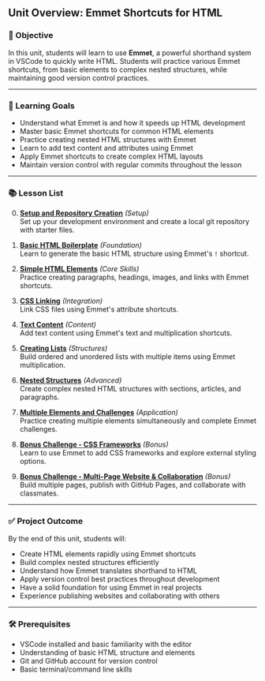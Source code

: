 ## Unit Overview: Emmet Shortcuts for HTML

### 🧭 Objective

In this unit, students will learn to use **Emmet**, a powerful shorthand system in VSCode to quickly write HTML. Students will practice various Emmet shortcuts, from basic elements to complex nested structures, while maintaining good version control practices.

---

### 🎯 Learning Goals

* Understand what Emmet is and how it speeds up HTML development
* Master basic Emmet shortcuts for common HTML elements
* Practice creating nested HTML structures with Emmet
* Learn to add text content and attributes using Emmet
* Apply Emmet shortcuts to create complex HTML layouts
* Maintain version control with regular commits throughout the lesson

---

### 📚 Lesson List

0. **[Setup and Repository Creation](./emmet-intro-lv0.md)** *(Setup)*  
   Set up your development environment and create a local git repository with starter files.

1. **[Basic HTML Boilerplate](./emmet-intro-lv1.md)** *(Foundation)*  
   Learn to generate the basic HTML structure using Emmet's `!` shortcut.

2. **[Simple HTML Elements](./emmet-intro-lv2.md)** *(Core Skills)*  
   Practice creating paragraphs, headings, images, and links with Emmet shortcuts.

3. **[CSS Linking](./emmet-intro-lv3.md)** *(Integration)*  
   Link CSS files using Emmet's attribute shortcuts.

4. **[Text Content](./emmet-intro-lv4.md)** *(Content)*  
   Add text content using Emmet's text and multiplication shortcuts.

5. **[Creating Lists](./emmet-intro-lv5.md)** *(Structures)*  
   Build ordered and unordered lists with multiple items using Emmet multiplication.

6. **[Nested Structures](./emmet-intro-lv6.md)** *(Advanced)*  
   Create complex nested HTML structures with sections, articles, and paragraphs.

7. **[Multiple Elements and Challenges](./emmet-intro-lv7.md)** *(Application)*  
   Practice creating multiple elements simultaneously and complete Emmet challenges.

8. **[Bonus Challenge - CSS Frameworks](./emmet-intro-lv8.md)** *(Bonus)*  
   Learn to use Emmet to add CSS frameworks and explore external styling options.

9. **[Bonus Challenge - Multi-Page Website & Collaboration](./emmet-intro-lv9.md)** *(Bonus)*  
   Build multiple pages, publish with GitHub Pages, and collaborate with classmates.

---

### ✅ Project Outcome

By the end of this unit, students will:

* Create HTML elements rapidly using Emmet shortcuts
* Build complex nested structures efficiently
* Understand how Emmet translates shorthand to HTML
* Apply version control best practices throughout development
* Have a solid foundation for using Emmet in real projects
* Experience publishing websites and collaborating with others

---

### 🛠️ Prerequisites

* VSCode installed and basic familiarity with the editor
* Understanding of basic HTML structure and elements
* Git and GitHub account for version control
* Basic terminal/command line skills 